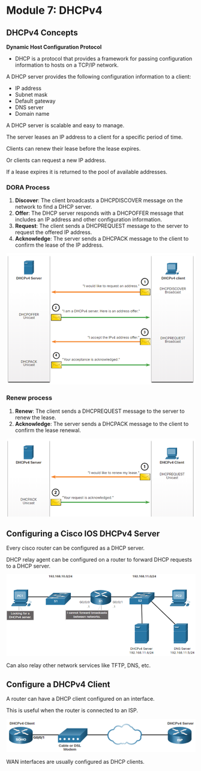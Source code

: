 # Module 7: DHCPv4

## DHCPv4 Concepts

**Dynamic Host Configuration Protocol**

- DHCP is a protocol that provides a framework for passing configuration information to hosts on a TCP/IP network.

A DHCP server provides the following configuration information to a client:

- IP address
- Subnet mask
- Default gateway
- DNS server
- Domain name

A DHCP server is scalable and easy to manage.

The server leases an IP address to a client for a specific period of time.

Clients can renew their lease before the lease expires.

Or clients can request a new IP address.

If a lease expires it is returned to the pool of available addresses.

### DORA Process

1. **Discover**: The client broadcasts a DHCPDISCOVER message on the network to find a DHCP server.
2. **Offer**: The DHCP server responds with a DHCPOFFER message that includes an IP address and other configuration information.
3. **Request**: The client sends a DHCPREQUEST message to the server to request the offered IP address.
4. **Acknowledge**: The server sends a DHCPACK message to the client to confirm the lease of the IP address.

![alt text](image.png)

### Renew process

1. **Renew**: The client sends a DHCPREQUEST message to the server to renew the lease.
2. **Acknowledge**: The server sends a DHCPACK message to the client to confirm the lease renewal.

![alt text](image-1.png)

## Configuring a Cisco IOS DHCPv4 Server

Every cisco router can be configured as a DHCP server.

DHCP relay agent can be configured on a router to forward DHCP requests to a DHCP server.

![alt text](image-2.png)

Can also relay other network services like TFTP, DNS, etc.

## Configure a DHCPv4 Client

A router can have a DHCP client configured on an interface.

This is useful when the router is connected to an ISP.

![alt text](image-3.png)

WAN interfaces are usually configured as DHCP clients.
